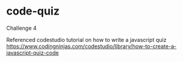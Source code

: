 # code-quiz
Challenge 4


Referenced codestudio tutorial on how to write a javascript quiz https://www.codingninjas.com/codestudio/library/how-to-create-a-javascript-quiz-code 